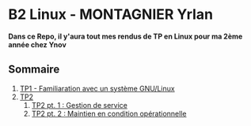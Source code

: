 # B2 Linux - MONTAGNIER Yrlan

**Dans ce Repo, il y'aura tout mes rendus de TP en Linux pour ma 2ème année chez Ynov**

## Sommaire

1. [TP1 - Familiaration avec un système GNU/Linux](./TP1)
2. [TP2](./TP2)
    1. [TP2 pt. 1 : Gestion de service](./TP2/Pt.%201)
    2. [TP2 pt. 2 : Maintien en condition opérationnelle](./TP2/Pt.%202)
